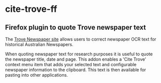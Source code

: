 # cite-trove-ff #

## Firefox plugin to quote Trove newspaper text ##

The [Trove Newspaper site](http://trove.nla.gov.au/newspaper?q=) allows users
to correct newspaper OCR text for historical Australian Newspapers.

When quoting newspaper text for research purposes it is useful to quote the
newspaper title, date and page. This addon enables a 'Cite Trove' context
menu item that adds your selected text and configurable newspaper information
to the clipboard. This text is then available for pasting into other
applications.
